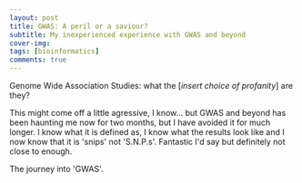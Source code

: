 ```yaml
---
layout: post
title: GWAS: A peril or a saviour?
subtitle: My inexperienced experience with GWAS and beyond
cover-img: 
tags: [bioinformatics]
comments: true
---
```


Genome Wide Association Studies: what the [_insert choice of profanity_] are they?

This might come off a little agressive, I know... but GWAS and beyond has been haunting me now for two months, but I have avoided it for much longer. I know what it is defined as, I know what the results look like and I now know that it is 'snips' not 'S.N.P.s'. Fantastic I'd say but definitely not close to enough.

The journey into 'GWAS'.
